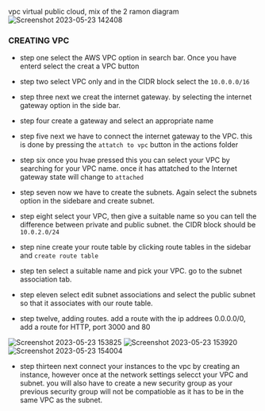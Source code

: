 vpc
virtual public cloud, mix of the 2 
ramon diagram 
![Screenshot 2023-05-23 142408](https://github.com/MarwahClark/tech230_AWS/assets/133018482/58e76eb6-808d-462e-ba35-85e1194226ef)


### CREATING VPC

- step one select the AWS VPC option in search bar. Once you have enterd select the creat a VPC button

- step two select VPC only and in the CIDR block select the `10.0.0.0/16`

- step three next we creat the internet gateway. by selecting the internet gateway option in the side bar.

- step four create a gateway and select an appropriate name

- step five next we have to connect the internet gateway to the VPC. this is done by pressing the `attatch to vpc` button in the actions folder

- step six once you hvae pressed this you can select your VPC by searching for your VPC name. once it has attatched to the Internet gateway state will change to `attached`

- step seven now we have to create the subnets. Again select the subnets option in the sidebare and create subnet.

- step eight select your VPC, then give a suitable name so you can tell the difference between private and public subnet. the CIDR block should be `10.0.2.0/24`

- step nine create your route table by clicking route tables in the sidebar and `create route table`

- step ten select a suitable name and pick your VPC. go to the subnet association tab.

- step eleven select edit subnet associations and select the public subnet so that it associates with our route table.

- step twelve, adding routes. add a route with the ip addrees 0.0.0.0/0, add a route for HTTP, port 3000 and 80

![Screenshot 2023-05-23 153825](https://github.com/MarwahClark/tech230_AWS/assets/133018482/4eb5db23-ac1d-4f0b-8f97-a16ef4de3b25)
![Screenshot 2023-05-23 153920](https://github.com/MarwahClark/tech230_AWS/assets/133018482/5d395a68-f595-4f65-9e24-61cf8ec8fbd3)
![Screenshot 2023-05-23 154004](https://github.com/MarwahClark/tech230_AWS/assets/133018482/f71b8d8f-fffd-4f91-be4c-76084562caf9)

- step thirteen next connect your instances to the vpc  by creating an instance, however once at the network settings selecct your VPC and subnet. you will also have to create a new security group as your previous security group will not be compatioble as it has to be in the same VPC as the subnet.

